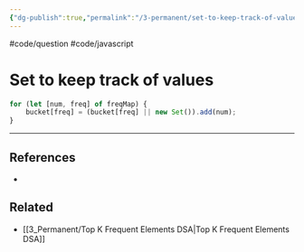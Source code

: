```yaml
---
{"dg-publish":true,"permalink":"/3-permanent/set-to-keep-track-of-values/","created":"2023-07-19T05:15:40.097-06:00","updated":"2023-08-02T13:53:00.558-06:00"}
---
```


#code/question #code/javascript

# Set to keep track of values

```javascript
for (let [num, freq] of freqMap) {
	bucket[freq] = (bucket[freq] || new Set()).add(num);
}
```

---

## References
- 

## Related
- [[3_Permanent/Top K Frequent Elements DSA\|Top K Frequent Elements DSA]]